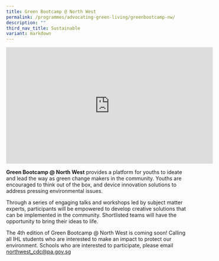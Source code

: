 ```yaml
---
title: Green Bootcamp @ North West
permalink: /programmes/advocating-green-living/greenbootcamp-nw/
description: ""
third_nav_title: Sustainable
variant: markdown
---
```

<iframe allowfullscreen="" allow="accelerometer; autoplay; clipboard-write; encrypted-media; gyroscope; picture-in-picture; web-share" frameborder="0" title="YouTube video player" src="https://www.youtube.com/embed/hsACnPm88-E?si=LPDubehw3sRuiZx1" height="315" width="560"></iframe>

**Green Bootcamp @ North West** provides a platform for youths to ideate and lead the way as green change makers in the community. Youths are encouraged to think out of the box, and device innovation solutions to address pressing environmental issues.

  Through a series of engaging talks and workshops led by subject matter experts, participants will be empowered to develop creative solutions that can be implemented in the community. Shortlisted teams will have the opportunity to bring their ideas to life.
	
The 4th edition of Green Bootcamp @ North West is coming soon! Calling all IHL students who are interested to make an impact to protect our environment. Schools who are interested to participate, please email northwest_cdc@pa.gov.sg